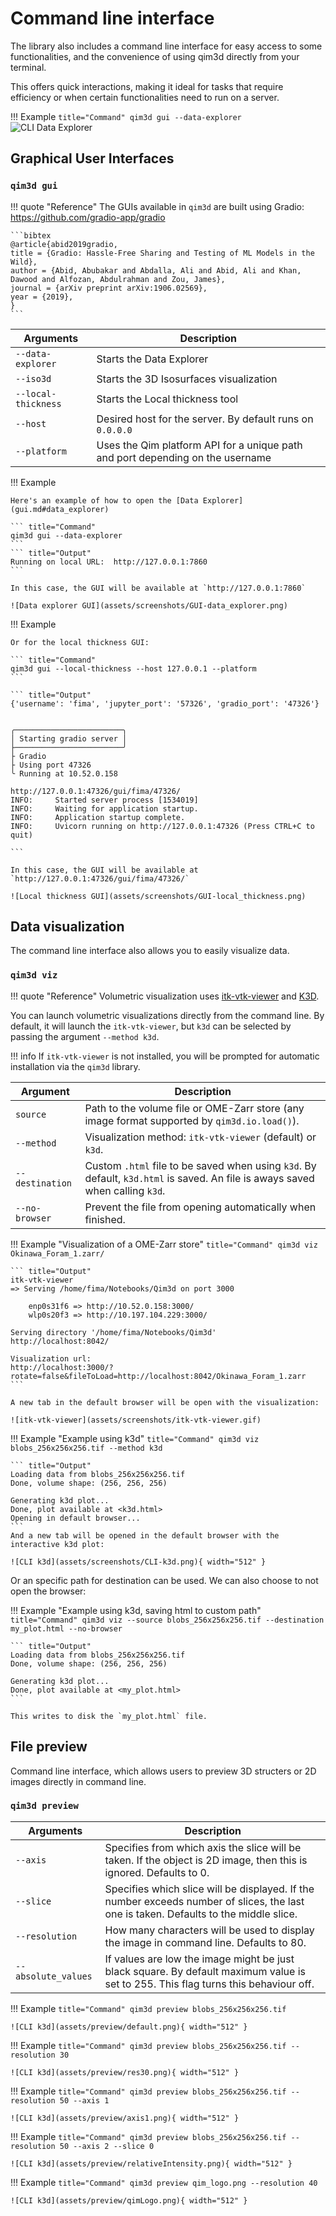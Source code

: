 # Command line interface
The library also includes a command line interface for easy access to some functionalities, and the convenience of using qim3d directly from your terminal. 

This offers quick interactions, making it ideal for tasks that require efficiency or when certain functionalities need to run on a server. 

!!! Example
    ``` title="Command"
    qim3d gui --data-explorer
    ```
    ![CLI Data Explorer](assets/screenshots/CLI-data_explorer.gif)


## Graphical User Interfaces

### `qim3d gui`
!!! quote "Reference"
    The GUIs available in `qim3d` are built using Gradio:
    <https://github.com/gradio-app/gradio>

    ```bibtex
    @article{abid2019gradio,
    title = {Gradio: Hassle-Free Sharing and Testing of ML Models in the Wild},
    author = {Abid, Abubakar and Abdalla, Ali and Abid, Ali and Khan, Dawood and Alfozan, Abdulrahman and Zou, James},
    journal = {arXiv preprint arXiv:1906.02569},
    year = {2019},
    }
    ```
| Arguments | Description |
| --------- | ----------- |
| `--data-explorer` | Starts the Data Explorer |
| `--iso3d` | Starts the 3D Isosurfaces visualization |
| `--local-thickness` | Starts the Local thickness tool |
| `--host` | Desired host for the server. By default runs on `0.0.0.0`  |
| `--platform` | Uses the Qim platform API for a unique path and port depending on the username |


!!! Example

    Here's an example of how to open the [Data Explorer](gui.md#data_explorer)

    ``` title="Command"
    qim3d gui --data-explorer
    ```
    ``` title="Output"
    Running on local URL:  http://127.0.0.1:7860
    ```

    In this case, the GUI will be available at `http://127.0.0.1:7860`

    ![Data explorer GUI](assets/screenshots/GUI-data_explorer.png)


!!! Example

    Or for the local thickness GUI:

    ``` title="Command"
    qim3d gui --local-thickness --host 127.0.0.1 --platform
    ```

    ``` title="Output"
    {'username': 'fima', 'jupyter_port': '57326', 'gradio_port': '47326'}


    ╭────────────────────────╮
    │ Starting gradio server │
    ├────────────────────────╯
    ├ Gradio
    ├ Using port 47326
    ╰ Running at 10.52.0.158

    http://127.0.0.1:47326/gui/fima/47326/
    INFO:     Started server process [1534019]
    INFO:     Waiting for application startup.
    INFO:     Application startup complete.
    INFO:     Uvicorn running on http://127.0.0.1:47326 (Press CTRL+C to quit)

    ```

    In this case, the GUI will be available at `http://127.0.0.1:47326/gui/fima/47326/`

    ![Local thickness GUI](assets/screenshots/GUI-local_thickness.png)













## Data visualization
The command line interface also allows you to easily visualize data.

### `qim3d viz`
!!! quote "Reference"
    Volumetric visualization uses [itk-vtk-viewer](https://kitware.github.io/itk-vtk-viewer/docs/index.html) and [K3D](https://github.com/K3D-tools/K3D-jupyter).

You can launch volumetric visualizations directly from the command line. By default, it will launch the `itk-vtk-viewer`, but `k3d` can be selected by passing the argument `--method k3d`.

!!! info
    If `itk-vtk-viewer` is not installed, you will be prompted for automatic installation via the `qim3d` library.

| Argument         | Description     |
| ---------------- | --------------- |
| `source`         | Path to the volume file or OME-Zarr store (any image format supported by `qim3d.io.load()`). |
| `--method`       | Visualization method: `itk-vtk-viewer` (default) or `k3d`. |
| `--destination`  | Custom `.html` file to be saved when using `k3d`. By default, `k3d.html` is saved. An file is aways saved when calling `k3d`. |
| `--no-browser`   | Prevent the file from opening automatically when finished.|


!!! Example "Visualization of a OME-Zarr store"
    ``` title="Command"
    qim3d viz Okinawa_Foram_1.zarr/
    ```

    ``` title="Output"
    itk-vtk-viewer
    => Serving /home/fima/Notebooks/Qim3d on port 3000

        enp0s31f6 => http://10.52.0.158:3000/
        wlp0s20f3 => http://10.197.104.229:3000/

    Serving directory '/home/fima/Notebooks/Qim3d'
    http://localhost:8042/

    Visualization url:
    http://localhost:3000/?rotate=false&fileToLoad=http://localhost:8042/Okinawa_Foram_1.zarr
    ```

    A new tab in the default browser will be open with the visualization:

    ![itk-vtk-viewer](assets/screenshots/itk-vtk-viewer.gif)

!!! Example "Example using k3d"
    ``` title="Command"
    qim3d viz blobs_256x256x256.tif --method k3d
    ```

    ``` title="Output"
    Loading data from blobs_256x256x256.tif
    Done, volume shape: (256, 256, 256)

    Generating k3d plot...
    Done, plot available at <k3d.html>
    Opening in default browser...
    ```
    And a new tab will be opened in the default browser with the interactive k3d plot:

    ![CLI k3d](assets/screenshots/CLI-k3d.png){ width="512" }

Or an specific path for destination can be used. We can also choose to not open the browser:

!!! Example "Example using k3d, saving html to custom path"
    ``` title="Command"
    qim3d viz --source blobs_256x256x256.tif --destination my_plot.html --no-browser
    ```
    
    ``` title="Output"
    Loading data from blobs_256x256x256.tif
    Done, volume shape: (256, 256, 256)

    Generating k3d plot...
    Done, plot available at <my_plot.html>
    ```

    This writes to disk the `my_plot.html` file.

## File preview
Command line interface, which allows users to preview 3D structers or 2D images directly in command line.
###  `qim3d preview`
| Arguments | Description |
| --------- | ----------- |
| `--axis` | Specifies from which axis the slice will be taken. If the object is 2D image, then this is ignored. Defaults to 0.|
| `--slice` | Specifies which slice will be displayed. If the number exceeds number of slices, the last one is taken. Defaults to the middle slice.|
| `--resolution` | How many characters will be used to display the image in command line. Defaults to 80.|
| `--absolute_values` |If values are low the image might be just black square. By default maximum value is set to 255. This flag turns this behaviour off.|

!!! Example
    ``` title="Command"
    qim3d preview blobs_256x256x256.tif 
    ```

    ![CLI k3d](assets/preview/default.png){ width="512" }

!!! Example
    ``` title="Command"
    qim3d preview blobs_256x256x256.tif --resolution 30
    ```

    ![CLI k3d](assets/preview/res30.png){ width="512" }

!!! Example
    ``` title="Command"
    qim3d preview blobs_256x256x256.tif --resolution 50 --axis 1
    ```

    ![CLI k3d](assets/preview/axis1.png){ width="512" }

!!! Example
    ``` title="Command"
    qim3d preview blobs_256x256x256.tif --resolution 50 --axis 2 --slice 0
    ```

    ![CLI k3d](assets/preview/relativeIntensity.png){ width="512" }

!!! Example
    ``` title="Command"
    qim3d preview qim_logo.png --resolution 40
    ```

    ![CLI k3d](assets/preview/qimLogo.png){ width="512" }
